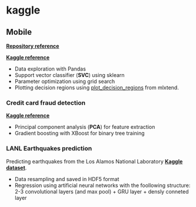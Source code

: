 # kaggle

## Mobile

**[Repository reference](mobile/)**

**[Kaggle reference](https://www.kaggle.com/iabhishekofficial/mobile-price-classification)**

- Data exploration with Pandas
- Support vector classifier (**SVC**) using sklearn
- Parameter optimization using grid search
- Plotting decision regions using [plot_decision_regions](http://rasbt.github.io/mlxtend/user_guide/plotting/plot_decision_regions/) from mlxtend.



### Credit card fraud detection
**[Kaggle reference](https://www.kaggle.com/mlg-ulb/creditcardfraud)**

- Principal component analysis (**PCA**) for feature extraction
- Gradient boosting with XBoost for binary tree training

### LANL Earthquakes prediction
Predicting earthquakes from the Los Alamos National Laboratory **[Kaggle dataset](https://www.kaggle.com/c/LANL-Earthquake-Prediction)**.

- Data resampling and saved in HDF5 format
- Regression using artificial neural networks with the foollowing structure: 2-3 convolutional layers (and max pool) + GRU layer + densly conneted layer
